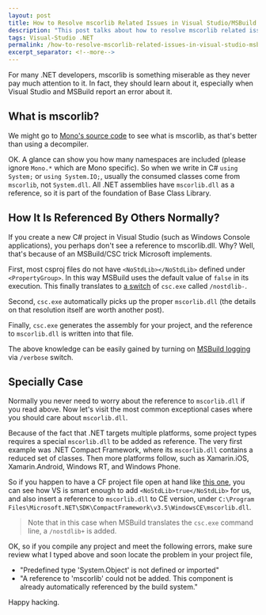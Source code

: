 ```yaml
---
layout: post
title: How to Resolve mscorlib Related Issues in Visual Studio/MSBuild
description: "This post talks about how to resolve mscorlib related issues in Visual Studio/MSBuild."
tags: Visual-Studio .NET
permalink: /how-to-resolve-mscorlib-related-issues-in-visual-studio-msbuild-84965aaf6f47
excerpt_separator: <!--more-->
---
```

For many .NET developers, mscorlib is something miserable as they never pay much attention to it. In fact, they should learn about it, especially when Visual Studio and MSBuild report an error about it.
<!--more-->

## What is mscorlib?
We might go to [Mono's source code](https://github.com/mono/mono/tree/master/mcs/class/corlib) to see what is mscorlib, as that's better than using a decompiler.

OK. A glance can show you how many namespaces are included (please ignore `Mono.*` which are Mono specific). So when we write in C# `using System;` or `using System.IO;`, usually the consumed classes come from `mscorlib`, not `System.dll`. All .NET assemblies have `mscorlib.dll` as a reference, so it is part of the foundation of Base Class Library.

## How It Is Referenced By Others Normally?
If you create a new C# project in Visual Studio (such as Windows Console applications), you perhaps don't see a reference to mscorlib.dll. Why? Well, that's because of an MSBuild/CSC trick Microsoft implements.

First, most csproj files do not have `<NoStdLib></NoStdLib>` defined under `<PropertyGroup>`. In this way MSBuild uses the default value of `false` in its execution. This finally translates to [a switch](https://learn.microsoft.com/dotnet/csharp/language-reference/compiler-options/advanced#nostandardlib) of `csc.exe` called `/nostdlib-`.

Second, `csc.exe` automatically picks up the proper `mscorlib.dll` (the details on that resolution itself are worth another post).

Finally, `csc.exe` generates the assembly for your project, and the reference to `mscorlib.dll` is written into that file.

The above knowledge can be easily gained by turning on [MSBuild logging](https://learn.microsoft.com/previous-versions/visualstudio/visual-studio-2015/msbuild/msbuild-command-line-reference) via `/verbose` switch.

## Specially Case
Normally you never need to worry about the reference to `mscorlib.dll` if you read above. Now let's visit the most common exceptional cases where you should care about `mscorlib.dll`.

Because of the fact that .NET targets multiple platforms, some project types requires a special `mscorlib.dll` to be added as reference. The very first example was .NET Compact Framework, where its `mscorlib.dll` contains a reduced set of classes. Then more platforms follow, such as Xamarin.iOS, Xamarin.Android, Windows RT, and Windows Phone.

So if you happen to have a CF project file open at hand like [this one](https://github.com/lextudio/sharpsnmplib/blob/8.0/SharpSnmpLib/sharpsnmplib.cf35.csproj), you can see how VS is smart enough to add `<NoStdLib>true</NoStdLib>` for us, and also insert a reference to `mscorlib.dll` to CE version, under `C:\Program Files\Microsoft.NET\SDK\CompactFramework\v3.5\WindowsCE\mscorlib.dll`.

> Note that in this case when MSBuild translates the `csc.exe` command line, a `/nostdlib+` is added.

OK, so if you compile any project and meet the following errors, make sure review what I typed above and soon locate the problem in your project file,

* "Predefined type 'System.Object' is not defined or imported"
* "A reference to 'mscorlib' could not be added. This component is already automatically referenced by the build system."

Happy hacking.
